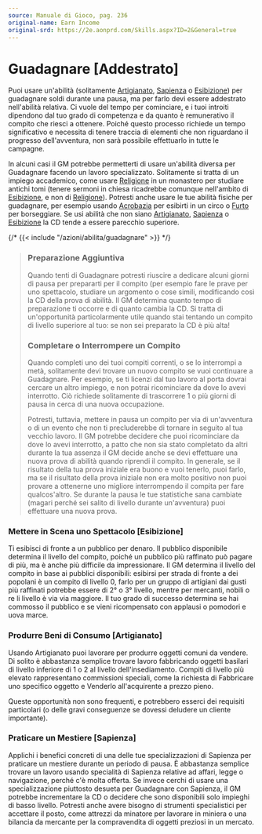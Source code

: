 ```yaml
---
source: Manuale di Gioco, pag. 236
original-name: Earn Income
original-srd: https://2e.aonprd.com/Skills.aspx?ID=2&General=true
---
```


# Guadagnare \[Addestrato\]

Puoi usare un'abilità (solitamente [Artigianato](/abilita/artigianato),
[Sapienza](/abilita/sapienza) o [Esibizione](/abilita/esibizione)) per
guadagnare soldi durante una pausa, ma per farlo devi essere addestrato
nell'abilità relativa. Ci vuole del tempo per cominciare, e i tuoi introiti
dipendono dal tuo grado di competenza e da quanto è remunerativo il compito che
riesci a ottenere. Poiché questo processo richiede un tempo significativo e
necessita di tenere traccia di elementi che non riguardano il progresso
dell'avventura, non sarà possibile effettuarlo in tutte le campagne.

In alcuni casi il GM potrebbe permetterti di usare un'abilità diversa per
Guadagnare facendo un lavoro specializzato. Solitamente si tratta di un impiego
accademico, come usare [Religione](/abilita/religione) in un monastero per
studiare antichi tomi (tenere sermoni in chiesa ricadrebbe comunque nell'ambito
di [Esibizione](/abilita/esibizione), e non di [Religione](/abilita/religione)).
Potresti anche usare le tue abilità fisiche per guadagnare, per esempio usando
[Acrobazia](/abilita/acrobazia) per esibirti in un circo o
[Furto](/abilita/furto) per borseggiare. Se usi abilità che non siano
[Artigianato](/abilita/artigianato), [Sapienza](/abilita/sapienza) o
[Esibizione](/abilita/esibizione) la CD tende a essere parecchio superiore.

{/* {{< include "/azioni/abilita/guadagnare" >}} */}

> ### Preparazione Aggiuntiva
>
> Quando tenti di Guadagnare potresti riuscire a dedicare alcuni giorni di pausa
> per prepararti per il compito (per esempio fare le prave per uno spettacolo,
> studiare un argomento o cose simili, modificando così la CD della prova di
> abilità. Il GM determina quanto tempo di preparazione ti occorre e di quanto
> cambia la CD. Si tratta di un'opportunità particolarmente utile quando stai
> tentando un compito di livello superiore al tuo: se non sei preparato la CD è
> più alta!
>
> ### Completare o Interrompere un Compito
>
> Quando completi uno dei tuoi compiti correnti, o se lo interrompi a metà,
> solitamente devi trovare un nuovo compito se vuoi continuare a Guadagnare. Per
> esempio, se ti licenzi dal tuo lavoro al porta dovrai cercare un altro
> impiego, e non potrai ricominciare da dove lo avevi interrotto. Ciò richiede
> solitamente di trascorrere 1 o più giorni di pausa in cerca di una nuova
> occupazione.
>
> Potresti, tuttavia, mettere in pausa un compito per via di un'avventura o di
> un evento che non ti precluderebbe di tornare in seguito al tua vecchio
> lavoro. Il GM potrebbe decidere che puoi ricominciare da dove lo avevi
> interrotto, a patto che non sia stato completato da altri durante la tua
> assenza il GM decide anche se devi effettuare una nuova prova di abilità
> quando riprendi il compito. In generale, se il risultato della tua prova
> iniziale era buono e vuoi tenerlo, puoi farlo, ma se il risultato della prova
> iniziale non era molto positivo non puoi provare a ottenerne uno migliore
> interrompendo il compita per fare qualcos'altro. Se durante la pausa le tue
> statistiche sana cambiate (magari perché sei salito di livello durante
> un'avventura) puoi effettuare una nuova prova.

### Mettere in Scena uno Spettacolo \[Esibizione\]

Ti esibisci di fronte a un pubblico per denaro. Il pubblico disponibile
determina il livello del compito, poiché un pubblico più raffinato può pagare di
più, ma è anche più difficile da impressionare. Il GM determina il livello del
compito in base ai pubblici disponibili: esibirsi per strada di fronte a dei
popolani è un compito di livello 0, farlo per un gruppo di artigiani dai gusti
più raffinati potrebbe essere di 2° o 3° livello, mentre per mercanti, nobili o
re li livello è via via maggiore. Il tuo grado di successo determina se hai
commosso il pubblico e se vieni ricompensato con applausi o pomodori e uova
marce.

### Produrre Beni di Consumo \[Artigianato\]

Usando Artigianato puoi lavorare per produrre oggetti comuni da vendere. Di
solito è abbastanza semplice trovare lavoro fabbricando oggetti basilari di
livello inferiore di 1 o 2 al livello dell'insediamento. Compiti di livello più
elevato rappresentano commissioni speciali, come la richiesta di Fabbricare uno
specifico oggetto e Venderlo all'acquirente a prezzo pieno.

Queste opportunità non sono frequenti, e potrebbero esserci dei requisiti
particolari (o delle gravi conseguenze se dovessi deludere un cliente
importante).

### Praticare un Mestiere \[Sapienza\]

Applichi i benefici concreti di una delle tue specializzazioni di Sapienza per
praticare un mestiere durante un periodo di pausa. È abbastanza semplice trovare
un lavoro usando specialità di Sapienza relative ad affari, legge o navigazione,
perché c'è molta offerta. Se invece cerchi di usare una specializzazione
piuttosto desueta per Guadagnare con Sapienza, il GM potrebbe incrementare la CD
o decidere che sono disponibili solo impieghi di basso livello. Potresti anche
avere bisogno di strumenti specialistici per accettare il posto, come attrezzi
da minatore per lavorare in miniera o una bilancia da mercante per la
compravendita di oggetti preziosi in un mercato.
